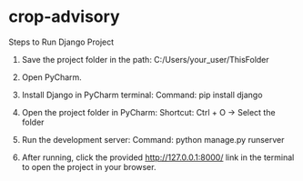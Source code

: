 # crop-advisory
Steps to Run Django Project

1. Save the project folder in the path:
   C:/Users/your_user/ThisFolder

2. Open PyCharm.

3. Install Django in PyCharm terminal:
   Command: pip install django

4. Open the project folder in PyCharm:
   Shortcut: Ctrl + O → Select the folder

5. Run the development server:
   Command: python manage.py runserver

6. After running, click the provided http://127.0.0.1:8000/ link
   in the terminal to open the project in your browser.


